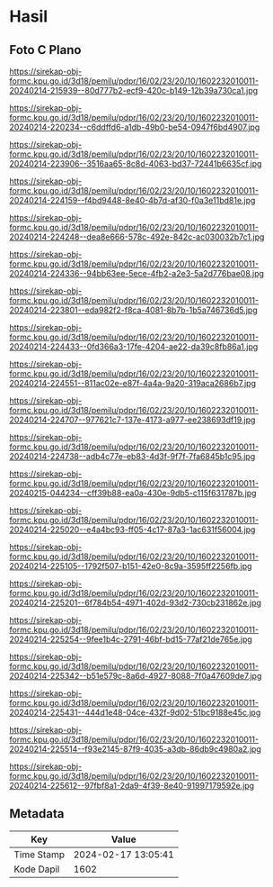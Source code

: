 # Hasil

## Foto C Plano

https://sirekap-obj-formc.kpu.go.id/3d18/pemilu/pdpr/16/02/23/20/10/1602232010011-20240214-215939--80d777b2-ecf9-420c-b149-12b39a730ca1.jpg

https://sirekap-obj-formc.kpu.go.id/3d18/pemilu/pdpr/16/02/23/20/10/1602232010011-20240214-220234--c6ddffd6-a1db-49b0-be54-0947f6bd4907.jpg

https://sirekap-obj-formc.kpu.go.id/3d18/pemilu/pdpr/16/02/23/20/10/1602232010011-20240214-223906--3516aa65-8c8d-4063-bd37-72441b6635cf.jpg

https://sirekap-obj-formc.kpu.go.id/3d18/pemilu/pdpr/16/02/23/20/10/1602232010011-20240214-224159--f4bd9448-8e40-4b7d-af30-f0a3e11bd81e.jpg

https://sirekap-obj-formc.kpu.go.id/3d18/pemilu/pdpr/16/02/23/20/10/1602232010011-20240214-224248--dea8e666-578c-492e-842c-ac030032b7c1.jpg

https://sirekap-obj-formc.kpu.go.id/3d18/pemilu/pdpr/16/02/23/20/10/1602232010011-20240214-224336--94bb63ee-5ece-4fb2-a2e3-5a2d776bae08.jpg

https://sirekap-obj-formc.kpu.go.id/3d18/pemilu/pdpr/16/02/23/20/10/1602232010011-20240214-223801--eda982f2-f8ca-4081-8b7b-1b5a746736d5.jpg

https://sirekap-obj-formc.kpu.go.id/3d18/pemilu/pdpr/16/02/23/20/10/1602232010011-20240214-224433--0fd366a3-17fe-4204-ae22-da39c8fb86a1.jpg

https://sirekap-obj-formc.kpu.go.id/3d18/pemilu/pdpr/16/02/23/20/10/1602232010011-20240214-224551--811ac02e-e87f-4a4a-9a20-319aca2686b7.jpg

https://sirekap-obj-formc.kpu.go.id/3d18/pemilu/pdpr/16/02/23/20/10/1602232010011-20240214-224707--977621c7-137e-4173-a977-ee238693df19.jpg

https://sirekap-obj-formc.kpu.go.id/3d18/pemilu/pdpr/16/02/23/20/10/1602232010011-20240214-224738--adb4c77e-eb83-4d3f-9f7f-7fa6845b1c95.jpg

https://sirekap-obj-formc.kpu.go.id/3d18/pemilu/pdpr/16/02/23/20/10/1602232010011-20240215-044234--cff39b88-ea0a-430e-9db5-c115f631787b.jpg

https://sirekap-obj-formc.kpu.go.id/3d18/pemilu/pdpr/16/02/23/20/10/1602232010011-20240214-225020--e4a4bc93-ff05-4c17-87a3-1ac631f56004.jpg

https://sirekap-obj-formc.kpu.go.id/3d18/pemilu/pdpr/16/02/23/20/10/1602232010011-20240214-225105--1792f507-b151-42e0-8c9a-3595ff2256fb.jpg

https://sirekap-obj-formc.kpu.go.id/3d18/pemilu/pdpr/16/02/23/20/10/1602232010011-20240214-225201--6f784b54-4971-402d-93d2-730cb231862e.jpg

https://sirekap-obj-formc.kpu.go.id/3d18/pemilu/pdpr/16/02/23/20/10/1602232010011-20240214-225254--9fee1b4c-2791-46bf-bd15-77af21de765e.jpg

https://sirekap-obj-formc.kpu.go.id/3d18/pemilu/pdpr/16/02/23/20/10/1602232010011-20240214-225342--b51e579c-8a6d-4927-8088-7f0a47609de7.jpg

https://sirekap-obj-formc.kpu.go.id/3d18/pemilu/pdpr/16/02/23/20/10/1602232010011-20240214-225431--444d1e48-04ce-432f-9d02-51bc9188e45c.jpg

https://sirekap-obj-formc.kpu.go.id/3d18/pemilu/pdpr/16/02/23/20/10/1602232010011-20240214-225514--f93e2145-87f9-4035-a3db-86db9c4980a2.jpg

https://sirekap-obj-formc.kpu.go.id/3d18/pemilu/pdpr/16/02/23/20/10/1602232010011-20240214-225612--97fbf8a1-2da9-4f39-8e40-91997179592e.jpg


## Metadata

| Key        | Value               |
| ---------- | ------------------- |
| Time Stamp | 2024-02-17 13:05:41 |
| Kode Dapil | 1602                |



